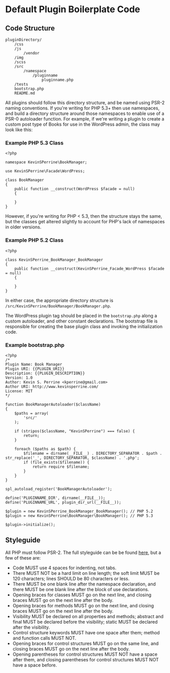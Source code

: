 # Default Plugin Boilerplate Code

## Code Structure

```
pluginDirectory/
    /css
    /js
        /vendor
    /img
    /scss
    /src
        /namespace
            /pluginname
                pluginname.php
    /tests
    bootstrap.php
    README.md
```

All plugins should follow this directory structure, and be named using PSR-2
naming conventions. If you're writing for PHP 5.3+ then use namespaces, and
build a directory structure around those namespaces to enable use of a PSR-0
autoloader function. For example, if we're writing a plugin to create a custom
post type of Books for use in the WordPress admin, the class may look like this:

### Example PHP 5.3 Class
```
<?php

namespace KevinSPerrine\BookManager;

use KevinSPerrine\Facade\WordPress;

class BookManager
{
    public function __construct(WordPress $facade = null)
    {

    }
}
```

However, if you're writing for PHP < 5.3, then the structure stays the same, but the classes get altered slightly to account for PHP's lack of namespaces in older versions.

### Example PHP 5.2 Class
```
<?php

class KevinSPerrine_BookManager_BookManager
{
    public function __construct(KevinSPerrine_Facade_WordPress $facade = null)
    {

    }
}
```

In either case, the appropriate directory structure is `/src/KevinSPerrine/BookManager/BookManager.php`.

The WordPress plugin tag should be placed in the `bootstrap.php` along a custom autoloader, and other constant declarations. The bootstrap file is responsible for creating the base plugin class and invoking the initialization code.

### Example bootstrap.php
```
<?php
/*
Plugin Name: Book Manager
Plugin URI: {{PLUGIN_URI}}
Description: {{PLUGIN_DESCRIPTION}}
Version: 1.0
Author: Kevin S. Perrine <kperrine@gmail.com>
Author URI: http://www.kevinsperrine.com/
License: MIT
*/

function BookManagerAutoloader($className)
{
    $paths = array(
        'src/'
    );

    if (stripos($className, "KevinSPerrine") === false) {
        return;
    }

    foreach ($paths as $path) {
        $filename = dirname(__FILE__) . DIRECTORY_SEPARATOR . $path . str_replace('_', DIRECTORY_SEPARATOR, $className) . '.php';
        if (file_exists($filename)) {
            return require $filename;
        }
    }
}

spl_autoload_register('BookManagerAutoloader');

define('PLUGINNAME_DIR', dirname(__FILE__));
define('PLUGINNAME_URL', plugin_dir_url(__FILE__));

$plugin = new KevinSPerrine_BookManager_BookManager(); // PHP 5.2
$plugin = new KevinSPerrine\BookManager\BookManager(); // PHP 5.3

$plugin->initialize();
```

## Styleguide
All PHP must follow PSR-2. The full styleguide can be be found [here](https://github.com/php-fig/fig-standards/blob/master/accepted/PSR-2-coding-style-guide.md), but a few of these are:

* Code MUST use 4 spaces for indenting, not tabs.
* There MUST NOT be a hard limit on line length; the soft limit MUST be 120 characters; lines SHOULD be 80 characters or less.
* There MUST be one blank line after the namespace declaration, and there MUST be one blank line after the block of use declarations.
* Opening braces for classes MUST go on the next line, and closing braces MUST go on the next line after the body.
* Opening braces for methods MUST go on the next line, and closing braces MUST go on the next line after the body.
* Visibility MUST be declared on all properties and methods; abstract and final MUST be declared before the visibility; static MUST be declared after the visibility.
* Control structure keywords MUST have one space after them; method and function calls MUST NOT.
* Opening braces for control structures MUST go on the same line, and closing braces MUST go on the next line after the body.
* Opening parentheses for control structures MUST NOT have a space after them, and closing parentheses for control structures MUST NOT have a space before.